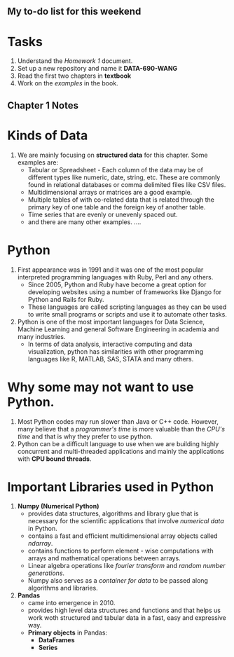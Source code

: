 ## My to-do list for this weekend
# Tasks
1. Understand the *Homework 1* document.
2. Set up a new repository and name it **DATA-690-WANG**
3. Read the first two chapters in **textbook**
4. Work on the *examples* in the book.

## Chapter 1 Notes

# Kinds of Data
1. We are mainly focusing on **structured data** for this chapter. Some examples are:
    - Tabular or Spreadsheet - Each column of the data may be of different types like
      numeric, date, string, etc. These are commonly found in relational databases or comma
      delimited files like CSV files.
    - Multidimensional arrays or matrices are a good example.
    - Multiple tables of with co-related data that is related through the primary key of one 
      table and the foreign key of another table.
    - Time series that are evenly or unevenly spaced out.
    - and there are many other examples.
    ....
 
# Python
1. First appearance was in 1991 and it was one of the most popular interpreted programming languages with Ruby, Perl and any others.
    - Since 2005, Python and Ruby have become a great option for developing websites using a number of 
      frameworks like Django for Python and Rails for Ruby.
    - These languages are called scripting languages as they can be used to write small programs or      scripts and use it to automate other tasks. 
2. Python is one of the most important languages for Data Science, Machine Learning and general Software Engineering in academia and many industries.
    - In terms of data analysis, interactive computing and data visualization, python has similarities with other programming languages like R, MATLAB, SAS, STATA and many others. 

# Why some may not want to use Python.
1. Most Python codes may run slower than Java or C++ code. However, many believe that a *programmer's time* is more valuable than the *CPU's time* and that is why they prefer to use python.
2. Python can be a difficult language to use when we are building highly concurrent and multi-threaded applications and mainly the applications with **CPU bound threads**.

 # Important Libraries used in Python 
 1. **Numpy (Numerical Python)**
     - provides data structures, algorithms and library glue that is necessary for the scientific applications that involve *numerical data* in Python.
     - contains a fast and efficient multidimensional array objects called *ndarray*.
     - contains functions to perform element - wise computations with arrays and mathematical operations between arrays.
     - Linear algebra operations like *fourier transform* and *random number generations*.
     - Numpy also serves as a *container for data* to be passed along algorithms and libraries.
2. **Pandas**
    - came into emergence in 2010.
    - provides high level data structures and functions and that helps us work woth structured and tabular data in a fast, easy and expressive way. 
    - **Primary objects** in Pandas:
        - **DataFrames**
        - **Series**
     
